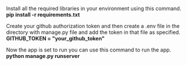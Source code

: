 Install all the required libraries in your environment using this command.  
    **pip install -r requirements.txt**

Create your github authorization token and then create a .env file in the directory with manage.py file
and add the token in that file as specified.  
    **GITHUB_TOKEN = "your_github_token"**

Now the app is set to run you can use this command to run the app.  
    **python manage.py runserver**